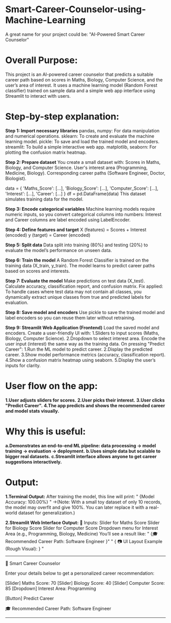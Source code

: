 # Smart-Career-Counselor-using-Machine-Learning
A great name for your project could be:  "AI-Powered Smart Career Counselor"

# Overall Purpose:
This project is an AI-powered career counselor that predicts a suitable career path based on scores in Maths, Biology, Computer Science, and the user’s area of interest. It uses a machine learning model (Random Forest classifier) trained on sample data and a simple web app interface using Streamlit to interact with users.

# Step-by-step explanation:

**Step 1: Import necessary libraries**
pandas, numpy: For data manipulation and numerical operations.
sklearn: To create and evaluate the machine learning model.
pickle: To save and load the trained model and encoders.
streamlit: To build a simple interactive web app.
matplotlib, seaborn: For plotting the confusion matrix heatmap.

**Step 2: Prepare dataset**
You create a small dataset with:
Scores in Maths, Biology, and Computer Science.
User's interest area (Programming, Medicine, Biology).
Corresponding career paths (Software Engineer, Doctor, Biologist).

data = {
    'Maths_Score': [...],
    'Biology_Score': [...],
    'Computer_Score': [...],
    'Interest': [...],
    'Career': [...]
}
df = pd.DataFrame(data)
This dataset simulates training data for the model.

**Step 3: Encode categorical variables**
Machine learning models require numeric inputs, so you convert categorical columns into numbers:
Interest and Career columns are label encoded using LabelEncoder.

**Step 4: Define features and target**
X (features) = Scores + Interest (encoded)
y (target) = Career (encoded)

**Step 5: Split data**
Data split into training (80%) and testing (20%) to evaluate the model’s performance on unseen data.

**Step 6: Train the model**
A Random Forest Classifier is trained on the training data (X_train, y_train).
The model learns to predict career paths based on scores and interests.

**Step 7: Evaluate the model**
Make predictions on test data (X_test).
Calculate accuracy, classification report, and confusion matrix.
Fix applied: To handle cases where test data may not contain all classes, you dynamically extract unique classes from true and predicted labels for evaluation.

**Step 8: Save model and encoders**
Use pickle to save the trained model and label encoders so you can reuse them later without retraining.

**Step 9: Streamlit Web Application (Frontend)**
Load the saved model and encoders.
Create a user-friendly UI with:
1.Sliders to input scores (Maths, Biology, Computer Science).
2.Dropdown to select interest area.
Encode the user input (interest) the same way as the training data.
On pressing "Predict Career":
1.Run the ML model to predict career.
2.Display the predicted career.
3.Show model performance metrics (accuracy, classification report).
4.Show a confusion matrix heatmap using seaborn.
5.Display the user’s inputs for clarity.


# User flow on the app:
**1.User adjusts sliders for scores.**
**2.User picks their interest.**
**3.User clicks "Predict Career".**
**4.The app predicts and shows the recommended career and model stats visually.**


# Why this is useful:
**a.Demonstrates an end-to-end ML pipeline: data processing → model training → evaluation → deployment.**
**b.Uses simple data but scalable to bigger real datasets.**
**c.Streamlit interface allows anyone to get career suggestions interactively.**



# Output:
**1.Terminal Output:**
After training the model, this line will print:  " {Model Accuracy: 100.00%} "
->(Note: With a small toy dataset of only 10 records, the model may overfit and give 100%. You can later replace it with a real-world dataset for generalization.)

**2.Streamlit Web Interface Output:**
🎯 Inputs:
Slider for Maths Score
Slider for Biology Score
Slider for Computer Score
Dropdown menu for Interest Area (e.g., Programming, Biology, Medicine)
You’ll see a result like: " {🎓 Recommended Career Path: Software Engineer }"
" { 📷 UI Layout Example (Rough Visual): } "

-------------------------------------------------
📘 Smart Career Counselor

Enter your details below to get a personalized
career recommendation:

[Slider] Maths Score:        70
[Slider] Biology Score:      40
[Slider] Computer Score:     85
[Dropdown] Interest Area:    Programming

[Button] Predict Career

🎓 Recommended Career Path: Software Engineer

-------------------------------------------------

